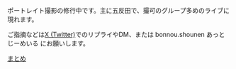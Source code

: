 ポートレイト撮影の修行中です。主に五反田で、撮可のグループ多めのライブに現れます。

ご指摘などは[X (Twitter)](https://x.com/meisou_shounen)でのリプライやDM、または bonnou.shounen あっと じーめいる にお願いします。

[まとめ](bookmark.md)
